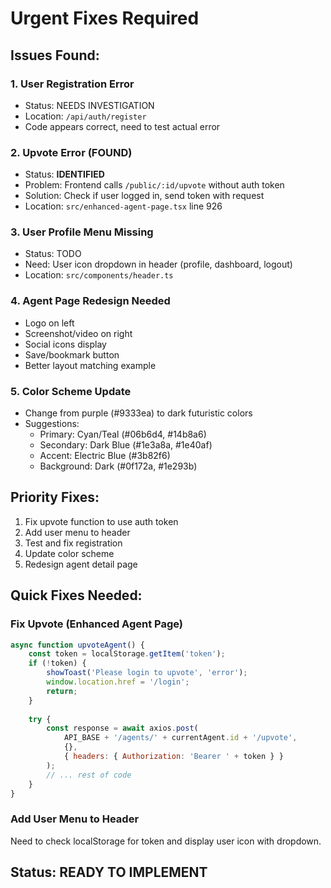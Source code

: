 # Urgent Fixes Required

## Issues Found:

### 1. User Registration Error
- Status: NEEDS INVESTIGATION
- Location: `/api/auth/register`
- Code appears correct, need to test actual error

### 2. Upvote Error (FOUND)
- Status: **IDENTIFIED**
- Problem: Frontend calls `/public/:id/upvote` without auth token
- Solution: Check if user logged in, send token with request
- Location: `src/enhanced-agent-page.tsx` line 926

### 3. User Profile Menu Missing
- Status: TODO
- Need: User icon dropdown in header (profile, dashboard, logout)
- Location: `src/components/header.ts`

### 4. Agent Page Redesign Needed
- Logo on left
- Screenshot/video on right  
- Social icons display
- Save/bookmark button
- Better layout matching example

### 5. Color Scheme Update
- Change from purple (#9333ea) to dark futuristic colors
- Suggestions:
  - Primary: Cyan/Teal (#06b6d4, #14b8a6)
  - Secondary: Dark Blue (#1e3a8a, #1e40af)
  - Accent: Electric Blue (#3b82f6)
  - Background: Dark (#0f172a, #1e293b)

## Priority Fixes:

1. Fix upvote function to use auth token
2. Add user menu to header
3. Test and fix registration
4. Update color scheme
5. Redesign agent detail page

## Quick Fixes Needed:

### Fix Upvote (Enhanced Agent Page)
```javascript
async function upvoteAgent() {
    const token = localStorage.getItem('token');
    if (!token) {
        showToast('Please login to upvote', 'error');
        window.location.href = '/login';
        return;
    }
    
    try {
        const response = await axios.post(
            API_BASE + '/agents/' + currentAgent.id + '/upvote',
            {},
            { headers: { Authorization: 'Bearer ' + token } }
        );
        // ... rest of code
    }
}
```

### Add User Menu to Header
Need to check localStorage for token and display user icon with dropdown.

## Status: READY TO IMPLEMENT

